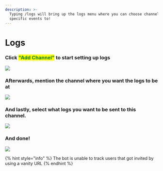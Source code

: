 ```yaml
---
description: >-
  Typing /logs will bring up the logs menu where you can choose channels to send
  specific events to!
---
```


# Logs



### Click <mark style="color:green;">"Add Channel"</mark> to start setting up logs

![](broken-reference)

### Afterwards, mention the channel where you want the logs to be at

![](broken-reference)

### And lastly, select what logs you want to be sent to this channel.

![](broken-reference)

### And done!

![](broken-reference)

{% hint style="info" %}
The bot is unable to track users that got invited by using a vanity URL
{% endhint %}
